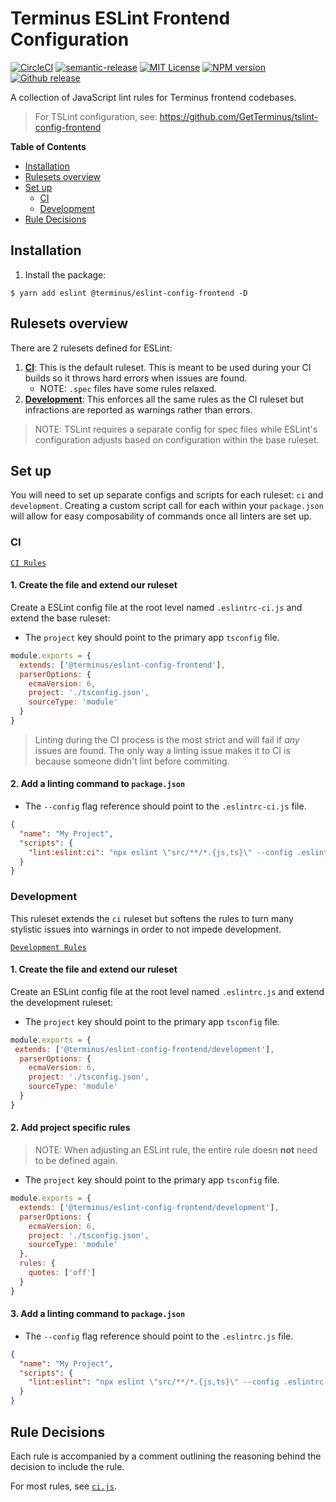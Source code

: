 <h1>Terminus ESLint Frontend Configuration</h1>

[![CircleCI][circle-badge]][circle-link]
[![semantic-release][semantic-release-badge]][semantic-release]
[![MIT License][license-image]][license-url]
[![NPM version][npm-version-image]][npm-url]
[![Github release][gh-release-badge]][gh-releases]

A collection of JavaScript lint rules for Terminus frontend codebases.

> For TSLint configuration, see: https://github.com/GetTerminus/tslint-config-frontend


<!-- START doctoc generated TOC please keep comment here to allow auto update -->
<!-- DON'T EDIT THIS SECTION, INSTEAD RE-RUN doctoc TO UPDATE -->
**Table of Contents**

- [Installation](#installation)
- [Rulesets overview](#rulesets-overview)
- [Set up](#set-up)
  - [CI](#ci)
  - [Development](#development)
- [Rule Decisions](#rule-decisions)

<!-- END doctoc generated TOC please keep comment here to allow auto update -->


## Installation

1. Install the package:

```
$ yarn add eslint @terminus/eslint-config-frontend -D
```


## Rulesets overview

There are 2 rulesets defined for ESLint:

1. **[CI](#CI)**: This is the default ruleset. This is meant to be used during your CI builds so it throws hard errors when issues are
   found.
    - NOTE: `.spec` files have some rules relaxed.
2. **[Development](#Development)**: This enforces all the same rules as the CI ruleset but infractions are reported as warnings rather than
   errors.

> NOTE: TSLint requires a separate config for spec files while ESLint's configuration adjusts based on configuration within the base
> ruleset.


## Set up

You will need to set up separate configs and scripts for each ruleset: `ci` and `development`. Creating a custom script call for each within
your `package.json` will allow for easy composability of commands once all linters are set up.

### CI

[`CI Rules`](./ci.js)

#### 1. Create the file and extend our ruleset

Create a ESLint config file at the root level named `.eslintrc-ci.js` and extend the base ruleset:

- The `project` key should point to the primary app `tsconfig` file.

```javascript
module.exports = {
  extends: ['@terminus/eslint-config-frontend'],
  parserOptions: {
    ecmaVersion: 6,
    project: './tsconfig.json',
    sourceType: 'module'
  }
}
```

> Linting during the CI process is the most strict and will fail if _any_ issues are found. The only way a linting issue makes it to CI is
> because someone didn't lint before commiting.

#### 2. Add a linting command to `package.json`

- The `--config` flag reference should point to the `.eslintrc-ci.js` file.

```json
{
  "name": "My Project",
  "scripts": {
    "lint:eslint:ci": "npx eslint \"src/**/*.{js,ts}\" --config .eslintrc-ci.js"
  }
}
```


### Development

This ruleset extends the `ci` ruleset but softens the rules to turn many stylistic issues into warnings in order to not impede development.

[`Development Rules`](./development.js)

#### 1. Create the file and extend our ruleset

Create an ESLint config file at the root level named `.eslintrc.js` and extend the development ruleset:

- The `project` key should point to the primary app `tsconfig` file.

```javascript
module.exports = {
 extends: ['@terminus/eslint-config-frontend/development'],
  parserOptions: {
    ecmaVersion: 6,
    project: './tsconfig.json',
    sourceType: 'module'
  }
}
```

#### 2. Add project specific rules

> NOTE: When adjusting an ESLint rule, the entire rule doesn **not** need to be defined again.

- The `project` key should point to the primary app `tsconfig` file.

```javascript
module.exports = {
  extends: ['@terminus/eslint-config-frontend/development'],
  parserOptions: {
    ecmaVersion: 6,
    project: './tsconfig.json',
    sourceType: 'module'
  },
  rules: {
    quotes: ['off']
  }
}
```

#### 3. Add a linting command to `package.json`

- The `--config` flag reference should point to the `.eslintrc.js` file.

```json
{
  "name": "My Project",
  "scripts": {
    "lint:eslint": "npx eslint \"src/**/*.{js,ts}\" --config .eslintrc.js"
  }
}
```


## Rule Decisions

Each rule is accompanied by a comment outlining the reasoning behind the decision to include the rule.

For most rules, see [`ci.js`](./ci.js).




<!--
  LINKS
-->

<!-- BADGES -->
[circle-badge]:           https://circleci.com/gh/GetTerminus/eslint-config-frontend/tree/release.svg?style=shield
[npm-version-image]:      http://img.shields.io/npm/v/@terminus/eslint-config-frontend.svg
[semantic-release-badge]: https://img.shields.io/badge/%20%20%F0%9F%93%A6%F0%9F%9A%80-semantic--release-e10079.svg
[license-image]:          http://img.shields.io/badge/license-MIT-blue.svg
[gh-release-badge]:       https://img.shields.io/github/release/GetTerminus/eslint-config-frontend.svg
[gh-releases]:            https://github.com/GetTerminus/eslint-config-frontend/releases/
[circle-link]:            https://circleci.com/gh/GetTerminus/eslint-config-frontend/tree/release
[semantic-release]:       https://github.com/semantic-release/semantic-release
[npm-url]:                https://npmjs.org/package/@terminus/eslint-config-frontend
[license-url]:            https://github.com/GetTerminus/eslint-config-frontend/blob/release/LICENSE
